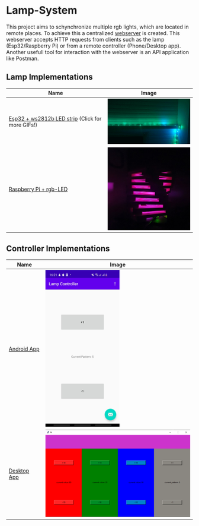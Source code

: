 # Lamp-System

This project aims to schynchronize multiple rgb lights, which are located in remote places. To achieve this a centralized [webserver](./Server/) is created. This webserver accepts HTTP requests from clients such as the lamp (Esp32/Raspberry Pi) or from a remote controller (Phone/Desktop app). Another usefull tool for interaction with the webserver is an API application like Postman.

## Lamp Implementations
Name | Image
--- | ---
[Esp32 + ws2812b LED strip](./Esp32/) (Click for more GIFs!) | <img src="./Images/FlashMode.gif" width="300" />
[Raspberry Pi + rgb-LED](./RaspberryPi/) | <img src="./Images/RaspberryPi.png" width="300" />

## Controller Implementations
Name | Image
--- | ---
[Android App](./Android/) | <img src="./Images/AndroidApp.jpeg" width="200" />
[Desktop App](./Frontend/) | <img src="./Images/DesktopApp.png" width="400" />